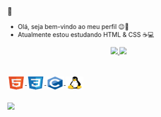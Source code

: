 ### 👋

- Olá, seja bem-vindo ao meu perfil 😉🖖
- Atualmente estou estudando HTML & CSS ☕💻

<div align="center">
  <a href="https://github.com/kelviny01">
  <img height="180em" src="https://github-readme-stats.vercel.app/api?username=kelviny01&show_icons=true&theme=dark&include_all_commits=true&count_private=true"/>
  <img height="180em" src="https://github-readme-stats.vercel.app/api/top-langs/?username=kelviny01&layout=compact&langs_count=7&theme=dark"/>
</div>

 ##

<div style="display: inline_block"><br>
  <img align="center" alt="kelviny01-HTML" height="30" width="40" src="https://raw.githubusercontent.com/devicons/devicon/master/icons/html5/html5-original.svg">
  <img align="center" alt="kelviny01-CSS" height="30" width="40" src="https://raw.githubusercontent.com/devicons/devicon/master/icons/css3/css3-original.svg">
  <img align="center" alt="kelviny01-C" height="30" width="40" src="https://raw.githubusercontent.com/devicons/devicon/master/icons/c/c-original.svg">
  <img align="center" alt="kelviny01-linux" height="30" width="40" src="https://raw.githubusercontent.com/devicons/devicon/master/icons/linux/linux-original.svg">
</div>

 ##

<div>
  <a href="https://instagram.com/kelviny_m" target="_blank"><img src="https://img.shields.io/badge/-Instagram-%23E4405F?style=for-the-badge&logo=instagram&logoColor=white" target="_blank"></a>
</div>
